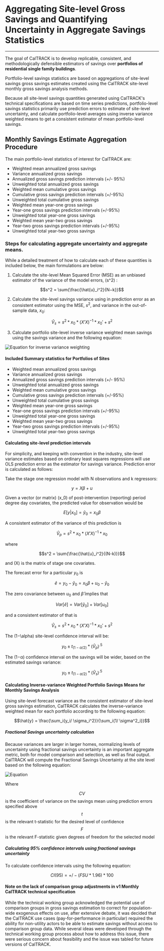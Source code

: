 # Aggregating Site-level Gross Savings and Quantifying Uncertainty in Aggregate Savings Statistics

-----------

The goal of CalTRACK is to develop replicable, consistent, and methodologically defensible estimators of savings over **portfolios of residential single family buildings**.

Portfolio-level savings statistics are based on aggregations of site-level savings gross savings estimates created using the CalTRACK site-level monthly gross savings analysis methods.

Because all site-level savings quantities generated using CalTRACK's technical specifications are based on time series predictions, portfolio-level savings statistics primarily use prediction errors to estimate of site-level uncertainty, and calculate portfolio-level averages using inverse variance weighted means to get a consistent estimator of mean portfolio-level savings.

## Monthly Savings Estimate Aggregation Procedure

The main portfolio-level statistics of interest for CalTRACK are:

- Weighted mean annualized gross savings
- Variance annualized gross savings
- Annualized gross savings prediction intervals (+/- 95%)
- Unweighted total annualized gross savings
- Weighted mean cumulative gross savings
- Cumulative gross savings prediction intervals (+/-95%)
- Unweighted total cumulative gross savings
- Weighted mean year-one gross savings
- Year-one gross savings prediction intervals (+/-95%)
- Unweighted total year-one gross savings
- Weighted mean year-two gross savings
- Year-two gross savings prediction intervals (+/-95%)
- Unweighted total year-two gross savings

### Steps for calculating aggregate uncertainty and aggregate means.

While a detailed treatment of how to calculate each of these quantities is included below, the main formulations are below:

1. Calculate the site-level Mean Squared Error (MSE) as an unbiased estimator of the variance of the model errors, \(s^2\) :

$$s^2 = \sum{\frac{\hat{u}_i^2}{N−k}}$$

2. Calculate the site-level savings variance using in prediction error as an consistent estimator using the MSE, $s^2$, and variance in the out-of-sample data, $x_0$:

$$\hat{V}_s = s^2*x_0*(X'X)^{−1} * x_0' + s^2$$

3. Calculate portfolio site-level inverse variance weighted mean savings using the savings variance and the following equation:

![Equation for inverse variance weighting](https://www.dropbox.com/s/353ssd5u7725a7c/Screenshot%202016-10-20%2010.49.07.png?raw=true)

#### Included Summary statistics for Portfolios of Sites

- Weighted mean annualized gross savings
- Variance annualized gross savings
- Annualized gross savings prediction intervals (+/- 95%)
- Unweighted total annualized gross savings
- Weighted mean cumulative gross savings
- Cumulative gross savings prediction intervals (+/-95%)
- Unweighted total cumulative gross savings
- Weighted mean year-one gross savings
- Year-one gross savings prediction intervals (+/-95%)
- Unweighted total year-one gross savings
- Weighted mean year-two gross savings
- Year-two gross savings prediction intervals (+/-95%)
- Unweighted total year-two gross savings


#### Calculating site-level prediction intervals

For simplicity, and keeping with convention in the industry, site-level variance estimates based on ordinary least squares regressions will use OLS prediction error as the estimator for savings variance. Prediction error is calculated as follows:

Take the stage one regression model with N observations and k regressors:

$$y = X\beta + u$$

Given a vector (or matrix) \(x_0\) of post-intervention (reporting) period degree day covariates, the predicted value for  observation would be

$$E[y|x_0] = \hat{y}_0 = x_0\beta$$

A consistent estimator of the variance of this prediction is

$$\hat{V}_p = s^2*x_0*(X'X)^{−1} * x_0$$

where

$$s^2 = \sum{\frac{\hat{u}_i^2}{(N-k)}}$$

and \(X\) is the matrix of stage one covariates.

The forecast error for a particular $y_0$ is

$$\hat{e} = y_0 − \hat{y}_0= x_0\beta + u_0 − \hat{y}_0$$

The zero covariance between $u_0$ and $\hat{β}$ implies that

$$Var[\hat{e}] = Var[\hat{y}_0] + Var[u_0]$$

and a consistent estimator of that is

$$\hat{V}_s=s^2*x_0*(X'X)^{−1} * x_0' + s^2$$

The \(1−\alpha\) site-level confidence interval will be:

$$y_0 ± t_(1−\alpha/2) * (\hat{V}_p)^.5$$

The \(1−α\) confidence interval on the savings will be wider, based on the estimated savings variance:

$$y_0 ± t_(1−\alpha/2) * (\hat{V}_s)^.5$$


#### Calculating Inverse-variance Weighted Portfolio Savings Means for Monthly Savings Analysis

Using site-level forecast variance as the consistent estimator of site-level gross savings estimation, CalTRACK calculates the inverse-variance weighted mean for each portfolio according to the following equation:

$$\hat{y} = \frac{\sum_i{y_i/ \sigma_i^2}}{\sum_i{1/ \sigma^2_i}}$$

##### Fractional Savings uncertainty calculation

Because variances are larger in larger homes, normalizing levels of uncertainty using fractional savings uncertainty is an important aggregate metric, both for model comparison and selection, as well as final output. CalTRACK will compute the Fractional Savings Uncertainty at the site level based on the following equation:

![Equation](https://www.dropbox.com/s/lca8colvkqgrtyd/Screenshot%202016-10-20%2010.28.22.png?raw=true)

Where

$$CV$$ is the coefficient of variance on the savings mean using prediction errors specified above
$$t$$ is the relevant t-statistic for the desired level of confidence
$$F$$ is the relevant F-statistic given degrees of freedom for the selected model

##### Calculating 95% confidence intervals using fractional savings uncertainty

To calculate confidence intervals using the following equation:

$$CI(95) = +/- (FSU * 1.96) * 100$$

#### Note on the lack of comparison group adjustments in v1 Monthly CalTRACK technical specification

While the technical working group acknowledged the potential use of comparison groups in gross savings estimation to correct for population-wide exogenous effects on use, after extensive debate, it was decided that the CalTRACK use cases (pay-for-performance in particular) required the ability for non-utility actors to be able to estimate savings without access to comparison group data. While several ideas were developed through the technical working group process about how to address this issue, there were serious concern about feasibility and the issue was tabled for future versions of CalTRACK.

